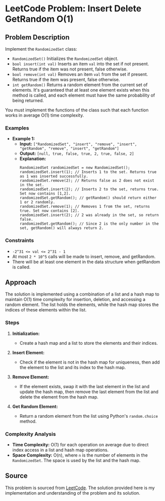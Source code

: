 # LeetCode Problem: Insert Delete GetRandom O(1)

## Problem Description

Implement the `RandomizedSet` class:

- `RandomizedSet()` Initializes the `RandomizedSet` object.
- `bool insert(int val)` Inserts an item `val` into the set if not present. Returns true if the item was not present, false otherwise.
- `bool remove(int val)` Removes an item `val` from the set if present. Returns true if the item was present, false otherwise.
- `int getRandom()` Returns a random element from the current set of elements. It's guaranteed that at least one element exists when this method is called, and each element must have the same probability of being returned.

You must implement the functions of the class such that each function works in average O(1) time complexity.

### Examples

- **Example 1:**
  - **Input:** `["RandomizedSet", "insert", "remove", "insert", "getRandom", "remove", "insert", "getRandom"]`
  - **Output:** `[null, true, false, true, 2, true, false, 2]`
  - **Explanation:**
    ```
    RandomizedSet randomizedSet = new RandomizedSet();
    randomizedSet.insert(1); // Inserts 1 to the set. Returns true as 1 was inserted successfully.
    randomizedSet.remove(2); // Returns false as 2 does not exist in the set.
    randomizedSet.insert(2); // Inserts 2 to the set, returns true. Set now contains [1,2].
    randomizedSet.getRandom(); // getRandom() should return either 1 or 2 randomly.
    randomizedSet.remove(1); // Removes 1 from the set, returns true. Set now contains [2].
    randomizedSet.insert(2); // 2 was already in the set, so return false.
    randomizedSet.getRandom(); // Since 2 is the only number in the set, getRandom() will always return 2.
    ```

### Constraints

- `-2^31 <= val <= 2^31 - 1`
- At most `2 * 10^5` calls will be made to insert, remove, and getRandom.
- There will be at least one element in the data structure when getRandom is called.

## Approach

The solution is implemented using a combination of a list and a hash map to maintain O(1) time complexity for insertion, deletion, and accessing a random element. The list holds the elements, while the hash map stores the indices of these elements within the list.

### Steps

1. **Initialization:**
   - Create a hash map and a list to store the elements and their indices.

2. **Insert Element:**
   - Check if the element is not in the hash map for uniqueness, then add the element to the list and its index to the hash map.

3. **Remove Element:**
   - If the element exists, swap it with the last element in the list and update the hash map, then remove the last element from the list and delete the element from the hash map.

4. **Get Random Element:**
   - Return a random element from the list using Python's `random.choice` method.

### Complexity Analysis

- **Time Complexity:** O(1) for each operation on average due to direct index access in a list and hash map operations.
- **Space Complexity:** O(n), where `n` is the number of elements in the `RandomizedSet`. The space is used by the list and the hash map.

## Source

This problem is sourced from [LeetCode](https://leetcode.com). The solution provided here is my implementation and understanding of the problem and its solution.
